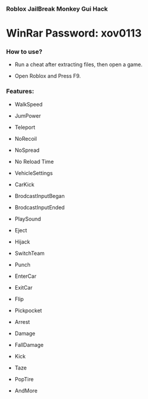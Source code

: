 ###  Roblox JailBreak Monkey Gui Hack

# WinRar Password: xov0113

### How to use?

- Run a cheat after extracting files, then open a game.

- Open Roblox and Press F9.

### Features:

- WalkSpeed

- JumPower

- Teleport

- NoRecoil

- NoSpread

- No Reload Time

- VehicleSettings

- CarKick

- BrodcastInputBegan

- BrodcastInputEnded

- PlaySound

- Eject

- Hijack

- SwitchTeam

- Punch

- EnterCar

- ExitCar

- Flip

- Pickpocket

- Arrest

- Damage

- FallDamage

- Kick

- Taze

- PopTire

- AndMore